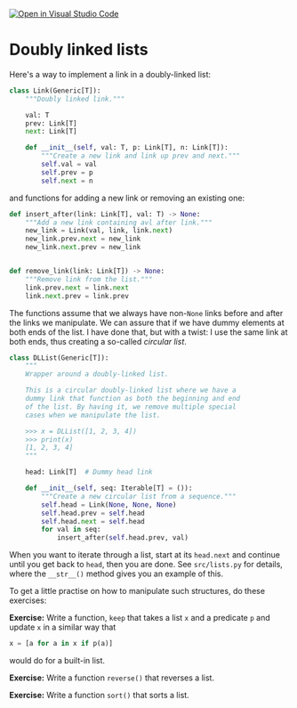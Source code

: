 [![Open in Visual Studio Code](https://classroom.github.com/assets/open-in-vscode-c66648af7eb3fe8bc4f294546bfd86ef473780cde1dea487d3c4ff354943c9ae.svg)](https://classroom.github.com/online_ide?assignment_repo_id=9378579&assignment_repo_type=AssignmentRepo)
# Doubly linked lists

Here's a way to implement a link in a doubly-linked list:

```python
class Link(Generic[T]):
    """Doubly linked link."""

    val: T
    prev: Link[T]
    next: Link[T]

    def __init__(self, val: T, p: Link[T], n: Link[T]):
        """Create a new link and link up prev and next."""
        self.val = val
        self.prev = p
        self.next = n
```

and functions for adding a new link or removing an existing one:

```python
def insert_after(link: Link[T], val: T) -> None:
    """Add a new link containing avl after link."""
    new_link = Link(val, link, link.next)
    new_link.prev.next = new_link
    new_link.next.prev = new_link


def remove_link(link: Link[T]) -> None:
    """Remove link from the list."""
    link.prev.next = link.next
    link.next.prev = link.prev
```

The functions assume that we always have non-`None` links before and after the links we manipulate. We can assure that if we have dummy elements at both ends of the list. I have done that, but with a twist: I use the same link at both ends, thus creating a so-called *circular list*.

```python
class DLList(Generic[T]):
    """
    Wrapper around a doubly-linked list.

    This is a circular doubly-linked list where we have a
    dummy link that function as both the beginning and end
    of the list. By having it, we remove multiple special
    cases when we manipulate the list.

    >>> x = DLList([1, 2, 3, 4])
    >>> print(x)
    [1, 2, 3, 4]
    """

    head: Link[T]  # Dummy head link

    def __init__(self, seq: Iterable[T] = ()):
        """Create a new circular list from a sequence."""
        self.head = Link(None, None, None)
        self.head.prev = self.head
        self.head.next = self.head
        for val in seq:
            insert_after(self.head.prev, val)
```

When you want to iterate through a list, start at its `head.next` and continue until you get back to `head`, then you are done. See `src/lists.py` for details, where the `__str__()` method gives you an example of this.

To get a little practise on how to manipulate such structures, do these exercises:

**Exercise:** Write a function, `keep` that takes a list `x` and a predicate `p` and update `x` in a similar way that

```python
x = [a for a in x if p(a)]
```

would do for a built-in list.

**Exercise:** Write a function `reverse()` that reverses a list.

**Exercise:** Write a function `sort()` that sorts a list.
